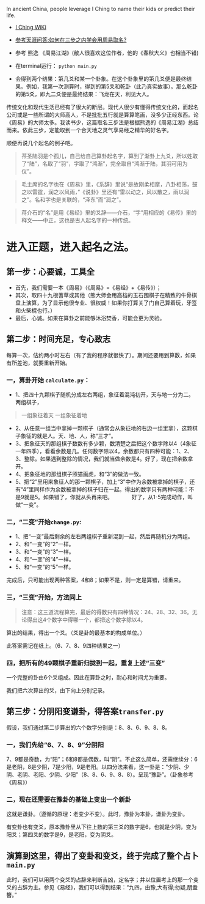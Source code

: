 In ancient China, people leverage I Ching to name their kids or predict their life.   

* [I Ching WiKi](https://en.wikipedia.org/wiki/I_Ching)
 
* [参考天涯问答:如何在三步之内学会用周易取名?](http://wenda.tianya.cn/question/1a6n72jk0djb6r76j7c93n6277ta0rcs8aj5k)
　
* 参考 熊逸 《周易江湖》(敝人很喜欢这位作者，他的《春秋大义》也相当不错)

* 在terminal运行： `python main.py`

* 会得到两个结果：第几爻和某一个卦象。在这个卦象里的第几爻便是最终结果。例如，我第一次测算时，得到的第5爻和乾卦（此乃真实故事）。那么乾卦的第5爻，即九二爻便是最终结果：飞龙在天，利见大人。


传统文化和现代生活已经有了很大的断层。现代人很少有懂得传统文化的，而起名公司或是一些所谓的大师高人，不是批批五行就是算算笔画，没多少正经东西。论《周易》的大师太多。我读书少，这篇取名三步法是根据熊逸的《周易江湖》总结而来。依此三步，定能取到一个合天地之灵气享易经之精华的好名字。

顺便再说几个起名的例子吧。
> 茶圣陆羽是个孤儿，自己给自己算卦起名字，算到了渐卦上九爻，所以姓取了“陆”，名取了“羽”，字取了“鸿渐”，完全取自“鸿渐于陆，其羽可用为仪”。

> 毛主席的名字也在《周易》里，《系辞》里说“是故刚柔相摩，八卦相荡，鼓之以雷霆，润之以风雨，”《说卦》里还有“雷以动之，风以散之，雨以润之”。名和字也是关联的，“泽东”而“润之”。

> 蒋介石的“名”是用《易经》里的爻辞——介石，“字”用相应的《易传》里的释文——中正，这也是古人起名字的一种传统。
　　
# 进入正题，进入起名之法。
## 第一步：心要诚，工具全
* 首先，我们需要一本《周易》（《周易》=《易经》+《易传》）；
* 其次，取四十九根蓍草或其他（熊大师会用高档的玉石围棋子在精致的牛骨棋盘上演算，为了显示他很专业、很权威！如果你打算关了门自己算着玩，牙签和火柴棍也行。）
* 最后，心诚。如果在算卦之前能够沐浴焚香，可能会更为灵验。

## 第二步：时间充足，专心致志
每算一次，估约两小时左右（有了我的程序就很快了）。期间还要用到算数，如果有所差池，就要重新开始。

### 一，算卦开始 `calculate.py`：

* 1、把四十九颗棋子随机分成左右两组，象征着混沌初开，天与地一分为二。两组棋子，
> 一组象征着天 
> 一组象征着地
　　
* 2、从任意一组当中拿掉一颗棋子（通常会从象征地的右边一组里拿），这颗棋子象征的就是人。天、地、人，称“三才”。
* 3、把象征天的那组棋子数数有多少颗，数清楚之后把这个数字除以4（4象征一年四季），看看余数是几。任何数字除以4，余数都只有四种可能：1、2、3、整除。如果遇到整除的情况，我们就当做余数是4。好了，现在把余数拿开。
* 4、把象征地的那组棋子照猫画虎，和“3”的做法一致。
* 5、把“2”里用来象征人的那一颗棋子，加上“3”中作为余数被拿掉的棋子，还有“4”里同样作为余数被拿掉的棋子归在一起。得出的数字只有两种可能：不是9就是5。如果错了，你就从头再来吧。
　　
　好了，从1-5完成动作，叫做“一变”。

### 二，“二变”开始`change.py`:
* 1、把“一变”最后剩余的左右两组棋子重新混到一起，然后再随机分为两组。
* 2、和“一变”的“2”一样。
* 3、和“一变”的“3”一样。
* 4、和“一变”的“4”一样。
* 5、和“一变”的“5”一样。

完成后，只可能出现两种答案，4和8；如果不是，则一定是算错，请重来。

### 三，“三变”开始，方法同上

> 注意：这三道流程算完，最后的得数只有四种情况：24、28、32、36。无论得出这4个数字中得哪一个，都把这个数字除以4。

算出的结果，得出一个爻。（爻是卦的最基本的构成单位。）

此答案需记在纸上。（6、7、8、9四种结果之一）

### 四，把所有的49颗棋子重新归拢到一起，重复上述“三变”

一个完整的卦由6个爻组成。因此在算卦之时，耐心和时间尤为重要。

我们把六次算出的爻，由下向上分别记录。

## 第三步：分阴阳变谦卦，得答案`transfer.py`

假设，我们通过第二步算出的六个数字分别是：8、8、6、9、8、8。

### 一，我们先给“6、7、8、9”分阴阳
7、9都是奇数，为“阳”；6和8都是偶数，叫“阴”。不止这么简单，还需继续分：6是老阴，8是少阴，7是少阳，9是老阳。以四分法来看，这一卦是：“少阴、少阴、老阴、老阳、少阴、少阳”（8、8、6、9、8、8）。呈现“豫卦”。（卦象参考《周易》）

### 二，现在还需要在豫卦的基础上变出一个新卦
这就是谦卦。（遵循的原理：老变少不变）。此时，豫卦为本卦，谦卦为变卦。

有变卦也有变爻，原本豫卦里从下往上数的第三爻的数字是6，也就是少阴，变为阳爻；第四爻的数字是9，是老阳，变为阴爻。

## 演算到这里，得出了变卦和变爻，终于完成了整个占卜`main.py`

此时，我们可以用两个变爻的占辞来判断吉凶，定名字；并以位置考上的那一个变爻的占辞为主。参见《易经》，我们可以得到结果：“九四，由豫,大有得;勿疑,朋盍簪。”




